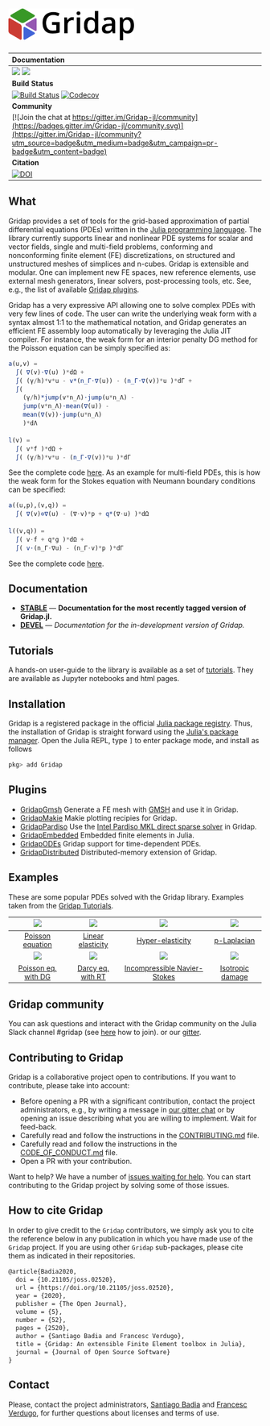 # <img src="https://github.com/gridap/Gridap.jl/blob/master/images/color-text.png" width="250" title="Gridap logo">


| **Documentation** |
|:------------ |
| [![](https://img.shields.io/badge/docs-stable-blue.svg)](https://gridap.github.io/Gridap.jl/stable) [![](https://img.shields.io/badge/docs-dev-blue.svg)](https://gridap.github.io/Gridap.jl/dev) |
|**Build Status** |
| [![Build Status](https://github.com/gridap/Gridap.jl/workflows/CI/badge.svg?branch=master)](https://github.com/gridap/Gridap.jl/actions?query=workflow%3ACI) [![Codecov](https://codecov.io/gh/gridap/Gridap.jl/branch/master/graph/badge.svg)](https://codecov.io/gh/gridap/Gridap.jl) |
| **Community** |
| [![Join the chat at https://gitter.im/Gridap-jl/community](https://badges.gitter.im/Gridap-jl/community.svg)](https://gitter.im/Gridap-jl/community?utm_source=badge&utm_medium=badge&utm_campaign=pr-badge&utm_content=badge) |
| **Citation** |
| [![DOI](https://joss.theoj.org/papers/10.21105/joss.02520/status.svg)](https://doi.org/10.21105/joss.02520) |

## What

Gridap provides a set of tools for the grid-based approximation of partial differential equations (PDEs) written in the
[Julia programming language](https://julialang.org/). The library currently supports linear and nonlinear PDE systems for scalar and vector fields, single and multi-field problems, conforming and nonconforming finite element (FE) discretizations, on structured and unstructured meshes of simplices and n-cubes. Gridap is extensible and modular. One can implement new FE spaces, new reference elements, use external mesh generators, linear solvers, post-processing tools, etc. See, e.g., the list of available [Gridap plugins](https://github.com/gridap/Gridap.jl#plugins).

Gridap has a very expressive API allowing one to solve complex PDEs with very few lines of code. The user can write the underlying weak form with a syntax almost 1:1 to the mathematical notation, and Gridap generates an efficient FE assembly loop automatically by leveraging the Julia JIT compiler. For instance, the weak form for an interior penalty DG method for the Poisson equation can be simply specified as: 
```julia
a(u,v) =
  ∫( ∇(v)⋅∇(u) )*dΩ +
  ∫( (γ/h)*v*u - v*(n_Γ⋅∇(u)) - (n_Γ⋅∇(v))*u )*dΓ +
  ∫(
    (γ/h)*jump(v*n_Λ)⋅jump(u*n_Λ) -
    jump(v*n_Λ)⋅mean(∇(u)) -
    mean(∇(v))⋅jump(u*n_Λ)
    )*dΛ

l(v) =
  ∫( v*f )*dΩ +
  ∫( (γ/h)*v*u - (n_Γ⋅∇(v))*u )*dΓ
```
See the complete code [here](https://github.com/gridap/Gridap.jl/blob/master/test/GridapTests/PoissonDGTests.jl). As an example for multi-field PDEs, this is how the weak form for the Stokes equation with Neumann boundary conditions can be specified:
```julia
a((u,p),(v,q)) =
  ∫( ∇(v)⊙∇(u) - (∇⋅v)*p + q*(∇⋅u) )*dΩ

l((v,q)) =
  ∫( v⋅f + q*g )*dΩ +
  ∫( v⋅(n_Γ⋅∇u) - (n_Γ⋅v)*p )*dΓ
```
See the complete code [here](https://github.com/gridap/Gridap.jl/blob/master/test/GridapTests/StokesTaylorHoodTests.jl).


## Documentation

- [**STABLE**](https://gridap.github.io/Gridap.jl/stable) &mdash; **Documentation for the most recently tagged version of Gridap.jl.**
- [**DEVEL**](https://gridap.github.io/Gridap.jl/dev) &mdash; *Documentation for the in-development version of Gridap.*

## Tutorials

A hands-on user-guide to the library is available as a set of [tutorials](https://github.com/gridap/Tutorials). They are available as Jupyter notebooks and html pages.

## Installation

Gridap is a registered package in the official [Julia package registry](https://github.com/JuliaRegistries/General).  Thus, the installation of Gridap is straight forward using the [Julia's package manager](https://julialang.github.io/Pkg.jl/v1/). Open the Julia REPL, type `]` to enter package mode, and install as follows
```julia
pkg> add Gridap
```

## Plugins

- [GridapGmsh](https://github.com/gridap/GridapGmsh.jl) Generate a FE mesh with [GMSH](www.gmsh.info) and use it in Gridap.
- [GridapMakie](https://github.com/gridap/GridapMakie.jl) Makie plotting recipies for Gridap.
- [GridapPardiso](https://github.com/gridap/GridapPardiso.jl) Use the [Intel Pardiso MKL direct sparse solver](https://software.intel.com/en-us/mkl-developer-reference-fortran-intel-mkl-pardiso-parallel-direct-sparse-solver-interface) in Gridap.
- [GridapEmbedded](https://github.com/gridap/GridapEmbedded.jl) Embedded finite elements in Julia.
- [GridapODEs](https://github.com/gridap/GridapODEs.jl) Gridap support for time-dependent PDEs.
- [GridapDistributed](https://github.com/gridap/GridapDistributed.jl) Distributed-memory extension of Gridap.

## Examples

These are some popular PDEs solved with the Gridap library. Examples taken from the [Gridap Tutorials](https://github.com/gridap/Tutorials).

| ![](https://gridap.github.io/Tutorials/dev/assets/poisson/fig_uh.png)   |  ![](https://gridap.github.io/Tutorials/dev/assets/elasticity/disp_ux_40.png) | ![](https://gridap.github.io/Tutorials/dev/assets/hyperelasticity/neo_hook_3d.png)  | ![](https://gridap.github.io/Tutorials/dev/assets/p_laplacian/sol-plap.png)  |
|:-------------:|:-------------:|:-----:|:----:|
| [Poisson equation](https://gridap.github.io/Tutorials/dev/pages/t001_poisson/) |  [Linear elasticity](https://gridap.github.io/Tutorials/dev/pages/t003_elasticity/) |  [Hyper-elasticity](https://gridap.github.io/Tutorials/dev/pages/t005_hyperelasticity/)  | [p-Laplacian](https://gridap.github.io/Tutorials/dev/pages/t004_p_laplacian/)   |
| ![](https://gridap.github.io/Tutorials/dev/assets/dg_discretization/jump_u.png) | ![](https://gridap.github.io/Tutorials/dev/assets/darcy/darcy_results.png) |![](https://gridap.github.io/Tutorials/dev/assets/inc_navier_stokes/ins_solution.png) | ![](https://gridap.github.io/Tutorials/dev/assets/isotropic_damage/damage_end.png) |
| [Poisson eq. with DG](https://gridap.github.io/Tutorials/dev/pages/t006_dg_discretization/)  |  [Darcy eq. with RT](https://gridap.github.io/Tutorials/dev/pages/t007_darcy/)  |  [Incompressible Navier-Stokes](https://gridap.github.io/Tutorials/dev/pages/t008_inc_navier_stokes/)  | [Isotropic damage](https://gridap.github.io/Tutorials/dev/pages/t010_isotropic_damage/)  |

 ## Gridap community

You can ask questions and interact with the Gridap community on the Julia Slack channel #gridap (see [here](https://julialang.org/slack/) how to join). or our [gitter](https://gitter.im/Gridap-jl/community).

## Contributing to Gridap

Gridap is a collaborative project open to contributions. If you want to contribute, please take into account:

  - Before opening a PR with a significant contribution, contact the project administrators, e.g., by writing a message in [our gitter chat](https://gitter.im/Gridap-jl/community) or by opening an issue describing what you are willing to implement. Wait for feed-back.
  - Carefully read and follow the instructions in the [CONTRIBUTING.md](https://github.com/gridap/Gridap.jl/blob/master/CONTRIBUTING.md) file.
  - Carefully read and follow the instructions in the [CODE_OF_CONDUCT.md](https://github.com/gridap/Gridap.jl/blob/master/CODE_OF_CONDUCT.md) file.
  - Open a PR with your contribution.

Want to help? We have a number of [issues waiting for help](https://github.com/gridap/Gridap.jl/labels/help%20wanted). You can start contributing to the Gridap project by solving some of those issues.


## How to cite Gridap

In order to give credit to the `Gridap` contributors, we simply ask you to cite the reference below in any publication in which you have made use of the `Gridap` project. If you are using other `Gridap` sub-packages, please cite them as indicated in their repositories.

```
@article{Badia2020,
  doi = {10.21105/joss.02520},
  url = {https://doi.org/10.21105/joss.02520},
  year = {2020},
  publisher = {The Open Journal},
  volume = {5},
  number = {52},
  pages = {2520},
  author = {Santiago Badia and Francesc Verdugo},
  title = {Gridap: An extensible Finite Element toolbox in Julia},
  journal = {Journal of Open Source Software}
}
```

## Contact


Please, contact the project administrators, [Santiago Badia](mailto:santiago.badia@monash.edu) and [Francesc Verdugo](mailto:fverdugo@cimne.upc.edu), for further questions about licenses and terms of use.

